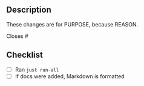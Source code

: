 ## Description

These changes are for PURPOSE, because REASON.

Closes #

## Checklist

- [ ] Ran `just run-all`
- [ ] If docs were added, Markdown is formatted
